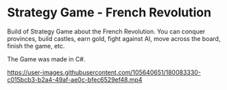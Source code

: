 # Strategy Game - French Revolution
Build of Strategy Game about the French Revolution. You can conquer provinces, build castles, earn gold, fight against AI, move across the board, finish the game, etc.

The Game was made in C#.

https://user-images.githubusercontent.com/105640651/180083330-c015bcb3-b2a4-49af-ae0c-bfec6529ef48.mp4


